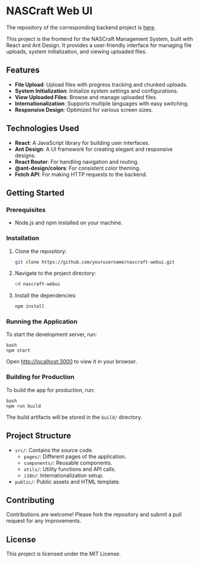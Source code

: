 # NASCraft Web UI

The repository of the corresponding backend project is [here](https://github.com/hawklithm/nascraft).

This project is the frontend for the NASCraft Management System, built with React and Ant Design. It provides a user-friendly interface for managing file uploads, system initialization, and viewing uploaded files.

## Features

- **File Upload**: Upload files with progress tracking and chunked uploads.
- **System Initialization**: Initialize system settings and configurations.
- **View Uploaded Files**: Browse and manage uploaded files.
- **Internationalization**: Supports multiple languages with easy switching.
- **Responsive Design**: Optimized for various screen sizes.

## Technologies Used

- **React**: A JavaScript library for building user interfaces.
- **Ant Design**: A UI framework for creating elegant and responsive designs.
- **React Router**: For handling navigation and routing.
- **@ant-design/colors**: For consistent color theming.
- **Fetch API**: For making HTTP requests to the backend.

## Getting Started

### Prerequisites

- Node.js and npm installed on your machine.

### Installation

1. Clone the repository:
   ```bash
   git clone https://github.com/yourusername/nascraft-webui.git
   ```
2. Navigate to the project directory:
   ```bash
   cd nascraft-webui
   ```
3. Install the dependencies:
   ```bash
   npm install
   ```

### Running the Application

To start the development server, run:

```
bash
npm start
```
Open [http://localhost:3000](http://localhost:3000) to view it in your browser.

### Building for Production

To build the app for production, run:
```
bash
npm run build
```
The build artifacts will be stored in the `build/` directory.

## Project Structure

- `src/`: Contains the source code.
  - `pages/`: Different pages of the application.
  - `components/`: Reusable components.
  - `utils/`: Utility functions and API calls.
  - `i18n/`: Internationalization setup.
- `public/`: Public assets and HTML template.

## Contributing

Contributions are welcome! Please fork the repository and submit a pull request for any improvements.

## License

This project is licensed under the MIT License.